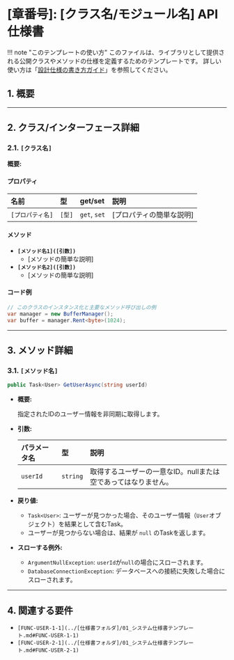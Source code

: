 # [章番号]: [クラス名/モジュール名] API仕様書

!!! note "このテンプレートの使い方"
このファイルは、ライブラリとして提供される公開クラスやメソッドの仕様を定義するためのテンプレートです。
詳しい使い方は「[設計仕様の書き方ガイド](ここにガイドへのパスを記述してください)」を参照してください。

## 1. 概要

<!-- このクラス（またはモジュール）が提供する機能と、その主な責務を簡潔に記述します。 -->

---

## 2. クラス/インターフェース詳細

### 2.1. `[クラス名]`

<!-- ここから、主要なクラスやインターフェースごとに仕様を記述します。 -->

**概要:**

<!-- クラスの目的や役割を説明します。 -->

#### プロパティ

| 名前             | 型     | get/set      | 説明                     |
| :--------------- | :----- | :----------- | :----------------------- |
| `[プロパティ名]` | `[型]` | `get`, `set` | [プロパティの簡単な説明] |

#### メソッド

- **`[メソッド名1]([引数])`**
  - [メソッドの簡単な説明]
- **`[メソッド名2]([引数])`**
  - [メソッドの簡単な説明]

#### コード例

<!-- このクラスの基本的な使い方を示す、簡単なコードスニペットを記述します。 -->

```csharp
// このクラスのインスタンス化と主要なメソッド呼び出しの例
var manager = new BufferManager();
var buffer = manager.Rent<byte>(1024);
```

---

## 3. メソッド詳細

<!-- ここから、主要な公開メソッドの詳細な仕様を一つずつ記述します。 -->

### 3.1. `[メソッド名]`

<!-- メソッドシグネチャをコードブロックで明確に示します。 -->

```csharp
public Task<User> GetUserAsync(string userId)
```

- **概要:**
  <!-- メソッドが何をするのかを具体的に記述します。 -->

  指定されたIDのユーザー情報を非同期に取得します。

- **引数:**
  <!-- 引数をテーブル形式で記述します。 -->

  | パラメータ名 | 型       | 説明                                                           |
  | :----------- | :------- | :------------------------------------------------------------- |
  | `userId`     | `string` | 取得するユーザーの一意なID。nullまたは空であってはなりません。 |

- **戻り値:**
  <!-- 戻り値の型と、その内容について記述します。 -->
  - `Task<User>`: ユーザーが見つかった場合、そのユーザー情報（`User`オブジェクト）を結果として含むTask。
  - ユーザーが見つからない場合は、結果が `null` のTaskを返します。

- **スローする例外:**
  <!-- このメソッドがスローする可能性のある例外の種類と、その条件を記述します。例外設計の共通方針については[API設計共通ガイドライン](../API設計共通ガイドライン.md#2-エラー設計)も参照してください。 -->
  - `ArgumentNullException`: `userId`が`null`の場合にスローされます。
  - `DatabaseConnectionException`: データベースへの接続に失敗した場合にスローされます。

---

## 4. 関連する要件

<!-- このAPIがどの要求仕様を実現するためのものなのか、トレーサビリティを確保するために、関連するIDへのリンクをリストアップします。 -->
<!-- 以下のリンクは例です。実際のファイルパスとセクションIDに更新してください。 -->

- `[FUNC-USER-1-1](../[仕様書フォルダ]/01_システム仕様書テンプレート.md#FUNC-USER-1-1)`
- `[FUNC-USER-2-1](../[仕様書フォルダ]/01_システム仕様書テンプレート.md#FUNC-USER-2-1)`
